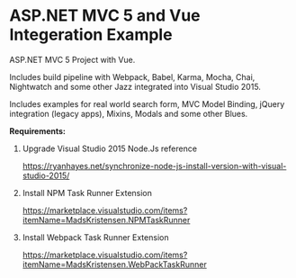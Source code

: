 ASP.NET MVC 5 and Vue Integeration Example
=================

ASP.NET MVC 5 Project with Vue.

Includes build pipeline with Webpack, Babel, Karma, Mocha, Chai, Nightwatch and some other Jazz integrated into Visual Studio 2015.

Includes examples for real world search form, MVC Model Binding, jQuery integration (legacy apps), Mixins, Modals and some other Blues.

**Requirements:**

1) Upgrade Visual Studio 2015 Node.Js reference

      https://ryanhayes.net/synchronize-node-js-install-version-with-visual-studio-2015/
      
2) Install NPM Task Runner Extension

      https://marketplace.visualstudio.com/items?itemName=MadsKristensen.NPMTaskRunner

3) Install Webpack Task Runner Extension

      https://marketplace.visualstudio.com/items?itemName=MadsKristensen.WebPackTaskRunner
